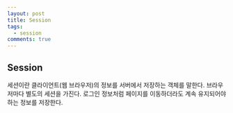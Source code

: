 ```yaml
---
layout: post
title: Session
tags:
  - session
comments: true
---
```


## Session


세션이란 클라이언트(웹 브라우저)의 정보를 서버에서 저장하는 객체를 말한다. 브라우저마다 별도의 세션을 가진다. 로그인 정보처럼 페이지를 이동하더라도 계속 유지되어야 하는 정보를 저장한다. 